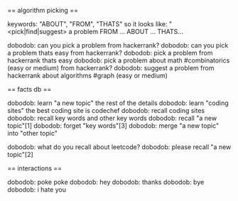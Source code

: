 == algorithm picking ==

keywords: "ABOUT", "FROM", "THATS"
so it looks like: "<fillwords> <pick|find|suggest> a problem FROM ... ABOUT ... THATS...


dobodob: can you pick a problem from hackerrank?
dobodob: can you pick a problem thats easy from hackerrank?
dobodob: pick a problem from hackerrank thats easy 
dobodob: pick a problem about math #combinatorics (easy or medium) from hackerrank?
dobodob: suggest a problem from hackerrank about algorithms #graph (easy or medium)


== facts db ==

dobodob: learn "a new topic" the rest of the details
dobodob: learn "coding sites" the best coding site is codechef
dobodob: recall coding sites
dobodob: recall key words and other key words
dobodob: recall "a new topic"[1]
dobodob: forget "key words"[3]
dobodob: merge "a new topic" into "other topic"

dobodob: what do you recall about leetcode?
dobodob: please recall "a new topic"[2]

== interactions ==

dobodob: poke poke
dobodob: hey
dobodob: thanks
dobodob: bye
dobodob: i hate you
